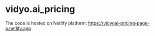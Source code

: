 # vidyo.ai_pricing


The code is hosted on Netlify platform: https://vidyoai-pricing-page-a.netlify.app
